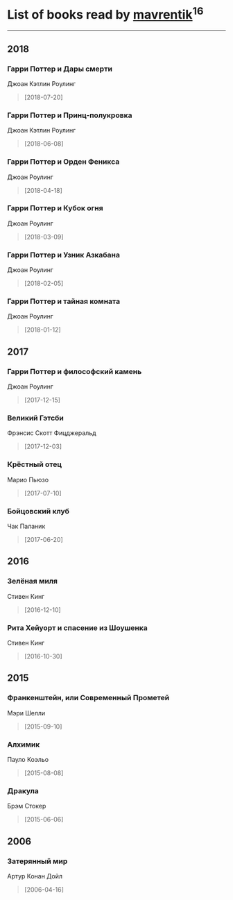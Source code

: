 # List of books read by [mavrentik](http://vk.com/id200666735)<sup>16</sup>
---

## 2018

### Гарри Поттер и Дары смерти
Джоан Кэтлин Роулинг
> [2018-07-20] 


### Гарри Поттер и Принц-полукровка
Джоан Кэтлин Роулинг
> [2018-06-08] 


### Гарри Поттер и Орден Феникса
Джоан Роулинг
> [2018-04-18] 


### Гарри Поттер и Кубок огня
Джоан Роулинг
> [2018-03-09] 


### Гарри Поттер и Узник Азкабана
Джоан Роулинг
> [2018-02-05] 


### Гарри Поттер и тайная комната
Джоан Роулинг
> [2018-01-12] 



## 2017

### Гарри Поттер и философский камень
Джоан Роулинг
> [2017-12-15] 


### Великий Гэтсби
Фрэнсис Скотт Фицджеральд
> [2017-12-03] 


### Крёстный отец
Марио Пьюзо
> [2017-07-10] 


### Бойцовский клуб
Чак Паланик
> [2017-06-20] 



## 2016

### Зелёная миля
Стивен Кинг
> [2016-12-10] 


### Рита Хейуорт и спасение из Шоушенка
Стивен Кинг
> [2016-10-30] 



## 2015

### Франкенштейн, или Современный Прометей
Мэри Шелли
> [2015-09-10] 


### Алхимик
Пауло Коэльо
> [2015-08-08] 


### Дракула
Брэм Стокер
> [2015-06-06] 



## 2006

### Затерянный мир
Артур Конан Дойл
> [2006-04-16] 




